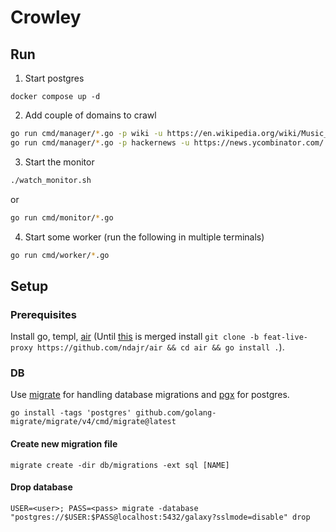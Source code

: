 # Crowley

## Run

1. Start postgres
```
docker compose up -d
```

2. Add couple of domains to crawl
```sh
go run cmd/manager/*.go -p wiki -u https://en.wikipedia.org/wiki/Music_genre
go run cmd/manager/*.go -p hackernews -u https://news.ycombinator.com/
```

3. Start the monitor
```sh
./watch_monitor.sh
```
or
```sh
go run cmd/monitor/*.go
```

4. Start some worker (run the following in multiple terminals)
```sh
go run cmd/worker/*.go
```

## Setup


### Prerequisites

Install go, templ, [air](https://github.com/cosmtrek/air?tab=readme-ov-file#installation) (Until [this](https://github.com/cosmtrek/air/pull/512) is merged install `git clone -b feat-live-proxy https://github.com/ndajr/air && cd air && go install .`).


### DB

Use [migrate](https://github.com/golang-migrate/migrate/tree/master/cmd/migrate) for handling database migrations 
and [pgx](https://github.com/jackc/pgx/tree/master) for postgres.

```
go install -tags 'postgres' github.com/golang-migrate/migrate/v4/cmd/migrate@latest
```

#### Create new migration file

```
migrate create -dir db/migrations -ext sql [NAME]
```

#### Drop database

```
USER=<user>; PASS=<pass> migrate -database "postgres://$USER:$PASS@localhost:5432/galaxy?sslmode=disable" drop
```

